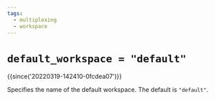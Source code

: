 ```yaml
---
tags:
  - multiplexing
  - workspace
---
```

# `default_workspace = "default"`

{{since('20220319-142410-0fcdea07')}}

Specifies the name of the default workspace.
The default is `"default"`.
